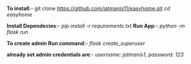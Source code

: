 **To install**:-
git clone https://github.com/jatmanis11/easyhome.git
_cd easyhome_

**Install Dependecies**:-
_pip install -r requirements.txt_
**Run App**:-
_python -m flask run_

**To create admin Run command**:-
_flask create_superuser_

**already set admin credentials are**:-
_username: jatmanis1,
password: 123_
